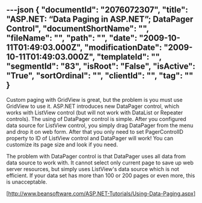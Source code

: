 ---json
{
  "documentId": "2076072307",
  "title": "ASP.NET: “Data Paging in ASP.NET”; DataPager Control",
  "documentShortName": "",
  "fileName": "",
  "path": "",
  "date": "2009-10-11T01:49:03.000Z",
  "modificationDate": "2009-10-11T01:49:03.000Z",
  "templateId": "",
  "segmentId": "83",
  "isRoot": "False",
  "isActive": "True",
  "sortOrdinal": "",
  "clientId": "",
  "tag": ""
}
---

Custom paging with GridView is great, but the problem is you must use GridView to use it. ASP.NET introduces new DataPager control, which works with ListView control (but will not work with DataList or Repeater controls). The using of DataPager control is simple. After you configured data source for ListView control, you simply drag DataPager from the menu and drop it on web form. After that you only need to set PagerControlID property to ID of ListView control and DataPager will work! You can customize its page size and look if you need.

The problem with DataPager control is that DataPager uses all data from data source to work with. It cannot select only current page to save up web server resources, but simply uses ListView's data source which is not efficient. If your data set has more than 100 or 200 pages or even more, this is unacceptable.

[http://www.beansoftware.com/ASP.NET-Tutorials/Using-Data-Paging.aspx]
